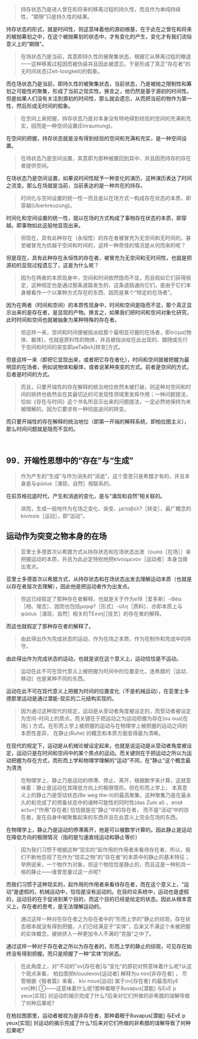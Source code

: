 <blockquote data-pid="4ZKuW-Qi">持存状态乃是进人曾在和将来的移离过程的持久性，而且作为单纯持续性，“期限”只是持久性的结果。</blockquote><p data-pid="EKtY6KI2">持存状态的形式，就是时间性，则这意味着他的源初根基，在于此在之曾在和将来的被抛筹划之中，在这个被抛筹划的状态中，才有变化的产生，变化才有我们流俗意义上的“期限”。</p><blockquote data-pid="yDCzlHCr">在场状态乃是当前，其意即持久性的被聚集状态，根据它从移离过程的撤退一一这种移离过程因而被伪装并且因此被遗忘。于是形成了真正“存在者”的无时间状态(Zeit-losigkeit)的假象。</blockquote><p data-pid="eAb-Bvgv">而在场状态乃是当前，即持久性的被聚集状态，当前状态，乃是被抛之限制性和筹划之可能性的聚集，形成了当前之现实性。换言之，他仍然是基于源初的时间性。但是如果人们没有关注到源初的时间性，那么就会遗忘，从而把当前的物作为第一性，然后形成无时间的假象。</p><blockquote data-pid="6Quk_3Ej">在空间上来把握，持存状态乃是对本身没有特地得到经验的空间的充满和充实，因而是一种空间设置(Einraumung)。</blockquote><p data-pid="xaQvu8rn">在空间的把握，持存状态就是没有得到经验的空间和充满和充实，是一种空间设置。</p><blockquote data-pid="IgtX6k2-">在场状态乃是空间设置，其意即为那种被置回到其中、并且因而持存的存在者提供空间。</blockquote><p data-pid="VztwmTFk">在场状态乃是空间设置，如果说时间性赋予一种变化的演历，这种演历表达了时间之流变。那么在场就是当前，当前表达的是一种共在的持存。</p><blockquote data-pid="uGwrg500">时间化与空间设置的统一性一而且是以在场方式一构成存在状态的本质，即穿越(Uberkreuzung)。</blockquote><p data-pid="SI_JaR4q">时间化和空间设置的统一性，就以在场的方式构成了事物存在状态的本质，即穿越。即事物如此这般地显现出来。</p><blockquote data-pid="JzaQUYIN">但现在，具有此种存在（永恒性）的存在者被冒充为无空间和无时间的，甚至被冒充为优越于空间和时间的，这样一种奇怪的情况是从何而来的呢？</blockquote><p data-pid="ositpbfd">但是现在，具有此种存在永恒性的存在者，被冒充为无空间和无时间性，也就是把源初的显现过程遗忘了，这是为什么呢？</p><blockquote data-pid="_PFLvEBS">因为在两者的本质现身中，空间和时间依然隐而不显，而且假如它们获得规定，这种规定也是通过那条道路发生的，这条道路通向它们，是由于它们本身被看作一个以某种方式存在的东西、因而是某个“特定的在场者”。</blockquote><p data-pid="fyoRtSh5">因为在两者（时间和空间）的本质性现身中，时间和空间是隐而不显，那个真正显示出来的是存在者，是显现的产物。换言之，如果我们把时间和空间对象化研究，此时时间和空间也就被抽象为某种特殊的存在者。</p><blockquote data-pid="y3NDeNr-">但这样一来，空间和时间便被指派给那个最明显可握的在场者，即σ⊙μα[物体、躯体]，也就是质料性的物体，并且被指派给在此出现的、跟随或先行于空间和时间的突变即μeTaBoλ[转变]方式。</blockquote><p data-pid="f98g8JyH">但是这样一来（即把它显现出来，或者把它存在者化），时间和空间就被把握为最明显的在场者，例如说物体和躯体，或者说某种突变的方式。前者是空间的方式，后者是时间的方式。</p><blockquote data-pid="MPckJtmH">而且，只要开端性的存在解释的统治地位依然未被打破，则这种对空间和时间的排挤也依然会在其最切近的可发现性领域里发挥作用；一种问题提法，恰如《存在与时间》这个书名所显示出来的问题提法，一定必然地保持为未被理解的，因为它要求有一种彻底追问的转变。</blockquote><p data-pid="nizUMHlt">而只要开端性的存在解释的统治地位（即第一开端的解释系统，即柏拉图主义），那么时间问题就是隐而不显的。</p><p><br></p><h2>99．开端性思想中的“存在”与“生成”</h2><blockquote data-pid="fOxRjrpy">作为产生的“生成”与作为消失的“消逝”，这个意思只是希腊才有的，并且本身是与φúσus［涌现、自然］相联系的。</blockquote><p data-pid="ZEb-fJul">在前苏格拉底时代，产生和消逝的变化，是与“涌现和自然”相关联的。</p><blockquote data-pid="7z2uBSI1">进而，生成一般地作为在场之变化、突变、μεταβoλ?［转变］，最广概念的kivmois［运动］，即“运动”。</blockquote><h2>运动作为突变之物本身的在场</h2><blockquote data-pid="vYNNtJhX">亚里士多德首次以希腊方式从持存状态和在场状态出发（ouσα［在场］）来把握运动的本质，并且为此必定特别地把klvoúμεvov［运动者］本身当做出发点。</blockquote><p data-pid="2RGKpb98">亚里士多德首次以希腊方式，从持存状态和在场状态出发去理解运动本质（也就是以存在者层次去理解），因此他是把运动者作为出发点。</p><blockquote data-pid="UtwvngkR">但这已经假定了那种存在者解释，也就是关于作为e18［爱多斯］-i8éα［相、理念］、因而也包括μopφ?［形式］-üλη［质料］、亦即本质上与φúσus［涌现、自然］相关的TExvη[［技艺］的存在者的解释。</blockquote><p data-pid="QBojXbe2">而这也就假定了那种存在者的解释了。</p><blockquote data-pid="il6w-RJt">由此得出作为完成状态的运动，作为在场之本质，作为在制作和完成中的持守。</blockquote><p data-pid="BoVcr2nK">由此得出作为完成状态的运动，也就是说在这个意义上，运动恰恰是不运动。</p><blockquote data-pid="BtpQiQ9U">运动在此不可在现代意义上被把握为时间中的位置变化，连希腊的［运动、移动］也是某种不同的东西。</blockquote><p data-pid="Rf-wCDjb">运动在此不可在现代意义上把握为时间的位置变化（不是机械运动），在亚里士多德那里运动是通过潜能-现实的二元结构实现的。</p><blockquote data-pid="PaE6w7e-">因为通过这种现代的规定，运动是从受动者角度被设定的，而受动者被设定为空间-时间上的质点。而关键在于把运动之为运动把握为存在(ou oua[在场] ) 方式。在形而上学上被把握的运动与在物理学上被把握的运动之间的本质性差异， 在静止(Ruhe) 的概念和本质方面变得最为清晰。</blockquote><p data-pid="xKonYDec">在现代的规定下，运动是从机械论被设定起来，也就是说运动是从受动者角度被设定，运动只是在时间和空间中的某个质点的运动。而关键则在于把运动之所以为运动把握为存在方式，而形而上学和物理学理解的“运动”不同，在“静止”这个概念最为清洗</p><blockquote data-pid="DhQY0wi1">在物理学上，静止乃是运动的停滞、停止、离开，根据数字来计算，这就意味着：静止是运动在其降低方向上的极限情形。但在形而上学上， 本真意义上的静止乃是受动状态(Be weg the-it)的最高聚集，这种聚集乃是在最永久的和完成了的预备状态中的诸种可能性的同时性(das Zum al) 。ens》actu&lt;[“作用”存在者] 恰恰就是在“静止”中的存在者， 而不是“活动”中的存在者，是在自身中被聚集起来的东西并且在此意义上完全在场的东西。</blockquote><p data-pid="LYuUkI8-">在物理学上，静止乃是运动的停滞离开，他是可以被数学计算的。因此静止是运动在降低方向的极限情况（指的是匀速直线运动和静止等价）</p><blockquote data-pid="nEyjE4Xh">因为我们习惯于根据这种“现实的”起作用的作用者来看待存在者，所以，我们不断地忽视了在作为“现实之物”的“存在者”的本质中的静止的基本特征；举例说来，一个物作为对象，但这个物恰恰是静止的，而且这是一种别具一格的静止——谁曾思量过这一点呢?</blockquote><p data-pid="O4zhVcXm">而我们习惯于这种现实的，起作用的作用者来看待存在者，而在这个意义上，“运动”是虚假的，机械运动中，恰恰是没有运动的。在目的论系统中，运动也是虚假的，运动目的在于促进到某个目的，而这个目的已经是给定的状态。因此从根本意义上，存在者的思考，是无法理解运动的。</p><blockquote data-pid="nnWpTWGV">通过这样一种对在存在者之为存在者中的“形而上学的”静止的综观，存在状态根本就没有得到把握，人们已经满足于“实体”，后来又不满这个未被把握的实体概念，被排挤入一种更加令人不满的“克服”之中了。</blockquote><p data-pid="lK2RwmCG">通过这样一种对于存在者之所以为存在者的，形而上学的静止的综观，可见存在始终没有得到把握。而只是把握了一种“实体”的状态。</p><blockquote data-pid="Ps4mHmbI">在此角度上，对“不动的”ov[存在者]与“变化”的原初对照意味着什么呢?从这个观点来看， 柏拉图把klouulevov[运动者] 解释为u nov[非存在者] ， 尽管根据《智者篇》来看， kiv nous[运动] 属于ov[存在者] 的最高的yE vm[种] ①——这意味着什么呢?那种着眼于8uvapus[潜能] 与EvE p yeux[实现] 对运动的揭示完成了什么?后来对它们所做的非希腊的误解导致了何种后果呢?</blockquote><p data-pid="7V35PNs2">在柏拉图那里，运动者被视为是非存在者，那种着眼于8uvapus[潜能] 与EvE p yeux[实现] 对运动的揭示完成了什么?后来对它们所做的非希腊的误解导致了何种后果呢?</p><p></p>